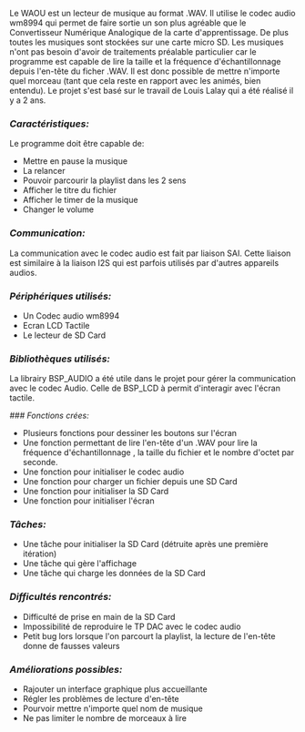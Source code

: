 Le WAOU est un lecteur de musique au format .WAV. Il utilise le codec audio wm8994 qui permet de faire sortie un son plus agréable que le Convertisseur Numérique Analogique de la carte d'apprentissage. De plus toutes les musiques sont stockées sur une carte micro SD. Les musiques n'ont pas besoin d'avoir de traitements préalable particulier car le programme est capable de lire la taille et la fréquence d'échantillonnage depuis l'en-tête du ficher .WAV. Il est donc possible de mettre n'importe quel morceau (tant que cela reste en rapport avec les animés, bien entendu). Le projet s'est basé sur le travail de Louis Lalay qui a été réalisé il y a 2 ans.

### _Caractéristiques:_

Le programme doit être capable de:

- Mettre en pause la musique
- La relancer
- Pouvoir parcourir la playlist dans les 2 sens
- Afficher le titre du fichier
- Afficher le timer de la musique
- Changer le volume

### _Communication:_ 

La communication avec le codec audio est fait par liaison SAI. Cette liaison est similaire à la liaison I2S qui est parfois utilisés par d'autres appareils audios.

### _Périphériques utilisés:_

- Un Codec audio wm8994
- Ecran LCD Tactile
- Le lecteur de SD Card

### _Bibliothèques utilisés:_ 

La librairy BSP_AUDIO a été utile dans le projet pour gérer la communication avec le codec Audio. Celle de BSP_LCD à permit d'interagir avec l'écran tactile.

_### Fonctions crées:_

- Plusieurs fonctions pour dessiner les boutons sur l'écran
- Une fonction permettant de lire l'en-tête d'un .WAV pour lire la fréquence d'échantillonnage , la taille du fichier et le nombre d'octet par seconde. 
- Une fonction pour initialiser le codec audio
- Une fonction pour charger un fichier depuis une SD Card
- Une fonction pour initialiser la SD Card 
- Une fonction pour initialiser l'écran

### _Tâches:_

- Une tâche pour initialiser la SD Card (détruite après une première itération)
- Une tâche qui gère l'affichage
- Une tâche qui charge les données de la SD Card


### _Difficultés rencontrés:_

- Difficulté de prise en main de la SD Card
- Impossibilité de reproduire le TP DAC avec le codec audio 
- Petit bug lors lorsque l'on parcourt la playlist, la lecture de l'en-tête donne de fausses valeurs

### _Améliorations possibles:_

- Rajouter un interface graphique plus accueillante
- Régler les problèmes de lecture d'en-tête
- Pourvoir mettre n'importe quel nom de musique
- Ne pas limiter le nombre de morceaux à lire
